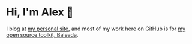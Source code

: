 # Hi, I'm Alex 🌱

I blog at [my personal site](https://alexvipond.dev/), and most of my work here on GitHub is for [my open source toolkit, Baleada](https://github.com/baleada/).
